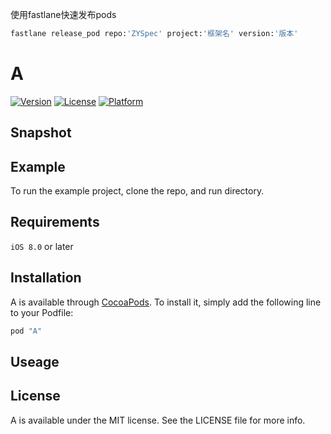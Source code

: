 使用fastlane快速发布pods

```ruby
fastlane release_pod repo:'ZYSpec' project:'框架名' version:'版本'
```
# A

[![Version](https://img.shields.io/cocoapods/v/A.svg?style=flat)](http://cocoapods.org/pods/A)
[![License](https://img.shields.io/cocoapods/l/A.svg?style=flat)](http://cocoapods.org/pods/A)
[![Platform](https://img.shields.io/cocoapods/p/A.svg?style=flat)](http://cocoapods.org/pods/A)

## Snapshot

## Example

To run the example project, clone the repo, and run directory.

## Requirements

`iOS 8.0` or later

## Installation

A is available through [CocoaPods](http://cocoapods.org). To install
it, simply add the following line to your Podfile:

```ruby
pod "A"
```

## Useage
	
## License

A is available under the MIT license. See the LICENSE file for more info.
